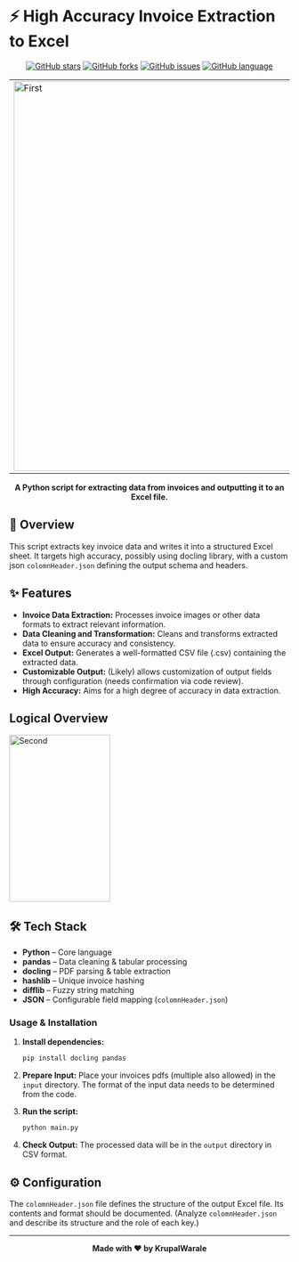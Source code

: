 # ⚡ High Accuracy Invoice Extraction to Excel

<div align="center">

[![GitHub stars](https://img.shields.io/github/stars/KrupalWarale/HighAccurancy-Invoice-extraction-Excel?style=for-the-badge)](https://github.com/KrupalWarale/HighAccurancy-Invoice-extraction-Excel/stargazers)
[![GitHub forks](https://img.shields.io/github/forks/KrupalWarale/HighAccurancy-Invoice-extraction-Excel?style=for-the-badge)](https://github.com/KrupalWarale/HighAccurancy-Invoice-extraction-Excel/network)
[![GitHub issues](https://img.shields.io/github/issues/KrupalWarale/HighAccurancy-Invoice-extraction-Excel?style=for-the-badge)](https://github.com/KrupalWarale/HighAccurancy-Invoice-extraction-Excel/issues)
[![GitHub language](https://img.shields.io/github/languages/top/KrupalWarale/HighAccurancy-Invoice-extraction-Excel?style=for-the-badge)](https://github.com/KrupalWarale/HighAccurancy-Invoice-extraction-Excel)

<table>
  <tr>
    <td>
      <img src="https://github.com/user-attachments/assets/1d6dc0a5-e3eb-4ab8-bae1-9f1006fdad94" alt="First" height="700" width="500"/>
    </td>
    <td>
      <img src="https://github.com/user-attachments/assets/64bb712f-02ab-4f33-b916-1a7ac9243344" alt="Third" height="700" width="500"/>
    </td>
  </tr>
</table>



**A Python script for extracting data from invoices and outputting it to an Excel file.**

</div>

## 📖 Overview

This script extracts key invoice data and writes it into a structured Excel sheet. It targets high accuracy, possibly using docling library, with a custom json `colomnHeader.json` defining the output schema and headers.


## ✨ Features

- **Invoice Data Extraction:** Processes invoice images or other data formats to extract relevant information.
- **Data Cleaning and Transformation:** Cleans and transforms extracted data to ensure accuracy and consistency.
- **Excel Output:** Generates a well-formatted CSV file (.csv) containing the extracted data.
- **Customizable Output:** (Likely) allows customization of output fields through configuration (needs confirmation via code review).
- **High Accuracy:** Aims for a high degree of accuracy in data extraction.

## Logical Overview
  <img src="https://github.com/user-attachments/assets/f3666700-6898-450d-85c9-fc4e101c71b8" alt="Second" style="width: 60%; height: 300px; object-fit: contain;"/>



## 🛠️ Tech Stack
- **Python** – Core language  
- **pandas** – Data cleaning & tabular processing  
- **docling** – PDF parsing & table extraction  
- **hashlib** – Unique invoice hashing  
- **difflib** – Fuzzy string matching  
- **JSON** – Configurable field mapping (`colomnHeader.json`)  


### Usage & Installation

1. **Install dependencies:** 
   ```bash
   pip install docling pandas
   ```

2. **Prepare Input:** Place your invoices pdfs (multiple also allowed) in the `input` directory.  The format of the input data needs to be determined from the code.

3. **Run the script:**
   ```bash
   python main.py
   ```

4. **Check Output:** The processed data will be in the `output` directory in CSV format.


## ⚙️ Configuration

The `colomnHeader.json` file defines the structure of the output Excel file.  Its contents and format should be documented.  (Analyze `colomnHeader.json` and describe its structure and the role of each key.)



---

<div align="center">

**Made with ❤️ by KrupalWarale**

</div>

